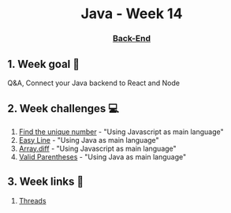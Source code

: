 <h1 align="center">Java - Week 14</h1>
<h3 align="center"><a href="https://www.techopedia.com/definition/29568/back-end-developer" target="_blank">Back-End</a></h3>

## 1. Week goal 🏁
<p>Q&A, Connect your Java backend to React and Node</p>

## 2. Week challenges 💻
1. [Find the unique number](https://www.codewars.com/kata/585d7d5adb20cf33cb000235) - "Using Javascript as main language"
2. [Easy Line](https://www.codewars.com/kata/56e7d40129035aed6c000632) - "Using Java as main language"
3. [Array.diff](https://www.codewars.com/kata/523f5d21c841566fde000009) - "Using Javascript as main language"
4. [Valid Parentheses](https://www.codewars.com/kata/52774a314c2333f0a7000688)  - "Using Java as main language"

## 3. Week links 🔗
1. [Threads](https://www.youtube.com/watch?v=LOfGJcVnvAk&ab_channel=NesoAcademy)